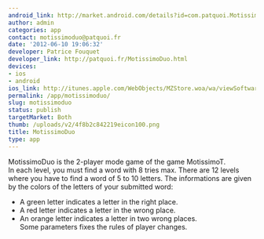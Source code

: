 ```yaml
---
android_link: http://market.android.com/details?id=com.patquoi.MotissimoDuo
author: admin
categories: app
contact: motissimoduo@patquoi.fr
date: '2012-06-10 19:06:32'
developer: Patrice Fouquet
developer_link: http://patquoi.fr/MotissimoDuo.html
devices: 
- ios
- android
ios_link: http://itunes.apple.com/WebObjects/MZStore.woa/wa/viewSoftware?id=500757082&mt=8
permalink: /app/motissimoduo/
slug: motissimoduo
status: publish
targetMarket: Both
thumb: /uploads/v2/4f8b2c842219eicon100.png
title: MotissimoDuo
type: app
---
```


MotissimoDuo is the 2-player mode game of the game MotissimoT.<br />
In each level, you must find a word with 8 tries max. There are 12 levels where you have to find a word of 5 to 10 letters. The informations are given by the colors of the letters of your submitted word:<br />
 - A green letter indicates a letter in the right place.<br />
 - A red letter indicates a letter in the wrong place.<br />
 - An orange letter indicates a letter in two wrong places.<br />
Some parameters fixes the rules of player changes.<br />
